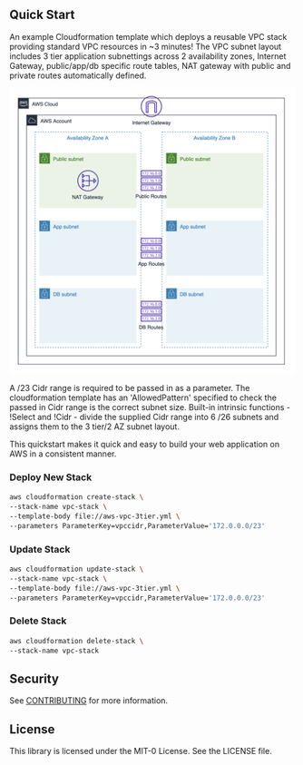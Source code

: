## Quick Start
An example Cloudformation template which deploys a reusable VPC stack providing standard VPC resources in ~3 minutes!  The VPC subnet layout includes 3 tier application subnettings across 2 availability zones, Internet Gateway, public/app/db specific route tables, NAT gateway with public and private routes automatically defined.

<img src="design.png" alt="design" width="600px"/>

A /23 Cidr range is required to be passed in as a parameter. The cloudformation template has an 'AllowedPattern' specified to check the passed in Cidr range is the correct subnet size. Built-in intrinsic functions - !Select and !Cidr - divide the supplied Cidr range into 6 /26 subnets and assigns them to the 3 tier/2 AZ subnet layout.

This quickstart makes it quick and easy to build your web application on AWS in a consistent manner.

### Deploy New Stack
```bash
aws cloudformation create-stack \
--stack-name vpc-stack \
--template-body file://aws-vpc-3tier.yml \
--parameters ParameterKey=vpccidr,ParameterValue='172.0.0.0/23'
```

### Update Stack
```bash
aws cloudformation update-stack \
--stack-name vpc-stack \
--template-body file://aws-vpc-3tier.yml \
--parameters ParameterKey=vpccidr,ParameterValue='172.0.0.0/23'
```

### Delete Stack
```bash
aws cloudformation delete-stack \
--stack-name vpc-stack
```

## Security

See [CONTRIBUTING](CONTRIBUTING.md#security-issue-notifications) for more information.

## License

This library is licensed under the MIT-0 License. See the LICENSE file.

